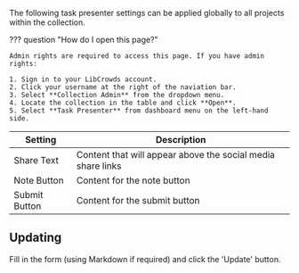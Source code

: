 The following task presenter settings can be applied globally to all projects
within the collection.

??? question "How do I open this page?"

    Admin rights are required to access this page. If you have admin rights:

    1. Sign in to your LibCrowds account.
    2. Click your username at the right of the naviation bar.
    3. Select **Collection Admin** from the dropdown menu.
    4. Locate the collection in the table and click **Open**.
    5. Select **Task Presenter** from dashboard menu on the left-hand side.

| Setting       | Description                                                 |
|---------------|-------------------------------------------------------------|
| Share Text    | Content that will appear above the social media share links |
| Note Button   | Content for the note button                                 |
| Submit Button | Content for the submit button                               |

## Updating

Fill in the form (using Markdown if required) and click the 'Update' button.
